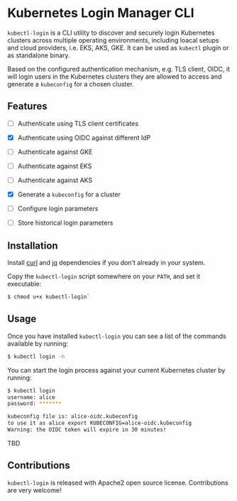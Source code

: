 # Kubernetes Login Manager CLI

`kubectl-login` is a CLI utility to discover and securely login Kubernetes clusters across multiple operating environments, including loacal setups and cloud providers, i.e. EKS, AKS, GKE. It can be used as `kubectl` plugin or as standalone binary.

Based on the configured authentication mechanism, e.g. TLS client, OIDC, it will login users in the Kubernetes clusters they are allowed to access and generate a `kubeconfig` for a chosen cluster.

## Features

- [ ] Authenticate using TLS client certificates
- [x] Authenticate using OIDC against different IdP
- [ ] Authenticate against GKE
- [ ] Authenticate against EKS
- [ ] Authenticate against AKS
- [x] Generate a `kubeconfig` for a cluster
- [ ] Configure login parameters
- [ ] Store historical login parameters


## Installation
Install [curl](https://github.com/curl/curl) and [jq](https://stedolan.github.io/jq/) dependencies if you don't already in your system.

Copy the `kubectl-login` script somewhere on your `PATH`, and set it executable:

```bash
$ chmod u+x kubectl-login`
```

## Usage
Once you have installed `kubectl-login` you can see a list of the commands available by running:

```bash
$ kubectl login -h
```

You can start the login process against your current Kubernetes cluster by running:

```bash
$ kubectl login
username: alice
password: *******

kubeconfig file is: alice-oidc.kubeconfig
to use it as alice export KUBECONFIG=alice-oidc.kubeconfig
Warning: the OIDC token will expire in 30 minutes!
```

TBD

## Contributions
`kubectl-login` is released with Apache2 open source license. Contributions are very welcome!
